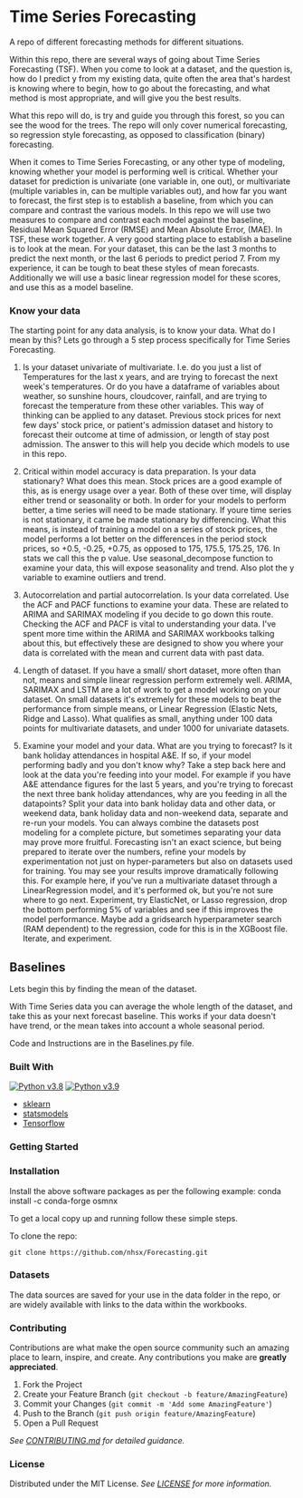 # Time Series Forecasting
A repo of different forecasting methods for different situations.


Within this repo, there are several ways of going about Time Series Forecasting (TSF). 
When you come to look at a dataset, and the question is, how do I predict y from my existing data, quite often the area that's hardest is knowing where to begin, how to go about the forecasting, and what method is most appropriate, and will give you the best results.

What this repo will do, is try and guide you through this forest, so you can see the wood for the trees. The repo will only cover numerical forecasting, so regression style forecasting, as opposed to classification (binary) forecasting. 

When it comes to Time Series Forecasting, or any other type of modeling, knowing whether your model is performing well is critical. Whether your dataset for prediction is univariate (one variable in, one out), or multivariate (multiple variables in, can be multiple variables out), and how far you want to forecast, the first step is to establish a baseline, from which you can compare and contrast the various models. 
In this repo we will use two measures to compare and contrast each model against the baseline, Residual Mean Squared Error (RMSE) and Mean Absolute Error, (MAE). In TSF, these work together. A very good starting place to establish a baseline is to look at the mean. For your dataset, this can be the last 3 months to predict the next month, or the last 6 periods to predict period 7. From my experience, it can be tough to beat these styles of mean forecasts. 
Additionally we will use a basic linear regression model for these scores, and use this as a model baseline. 


### Know your data

The starting point for any data analysis, is to know your data. What do I mean by this?
Lets go through a 5 step process specifically for Time Series Forecasting. 

1. Is your dataset univariate of multivariate. I.e. do you just a list of Temperatures for the last x years, and are trying to forecast the next week's temperatures. Or do you have a dataframe of variables about weather, so sunshine hours, cloudcover, rainfall, and are trying to forecast the temperature from these other variables. This way of thinking can be applied to any dataset. Previous stock prices for next few days' stock price, or patient's admission dataset and history to forecast their outcome at time of admission, or length of stay post admission.
The answer to this will help you decide which models to use in this repo. 

2. Critical within model accuracy is data preparation. Is your data stationary? What does this mean. Stock prices are a good example of this, as is energy usage over a year. Both of these over time, will display either trend or seasonality or both. In order for your models to perform better, a time series will need to be made stationary. If youre time series is not stationary, it came be made stationary by differencing. What this means, is instead of training a model on a series of stock prices, the model performs a lot better on the differences in the period stock prices, so +0.5, -0.25, +0.75, as opposed to 175, 175.5, 175.25, 176. In stats we call this the p value. Use seasonal_decompose function to examine your data, this will expose seasonality and trend. Also plot the y variable to examine outliers and trend.

3. Autocorrelation and partial autocorrelation. Is your data correlated. Use the ACF and PACF functions to examine your data. These are related to ARIMA and SARIMAX modeling if you decide to go down this route. Checking the ACF and PACF is vital to understanding your data. I've spent more time within the ARIMA and SARIMAX workbooks talking about this, but effectively these are designed to show you where your data is correlated with the mean and current data with past data.

4. Length of dataset. If you have a small/ short dataset, more often than not, means and simple linear regression perform extremely well. ARIMA, SARIMAX and LSTM are a lot of work to get a model working on your dataset. On small datasets it's extremely for these models to beat the performance from simple means, or Linear Regression (Elastic Nets, Ridge and Lasso). What qualifies as small, anything under 100 data points for multivariate datasets, and under 1000 for univariate datasets.

5. Examine your model and your data. What are you trying to forecast? Is it bank holiday attendances in hospital A&E. If so, if your model performing badly and you don't know why? Take a step back here and look at the data you're feeding into your model. For example if you have A&E attendance figures for the last 5 years, and you're trying to forecast the next three bank holiday attendances, why are you feeding in all the datapoints? Split your data into bank holiday data and other data, or weekend data, bank holiday data and non-weekend data, separate and re-run your models. You can always combine the datasets post modeling for a complete picture, but sometimes separating your data may prove more fruitful. Forecasting isn't an exact science, but being prepared to iterate over the numbers, refine your models by experimentation not just on hyper-parameters but also on datasets used for training. You may see your results improve dramatically following this. 
For example here, if you've run a multivariate dataset through a LinearRegression model, and it's performed ok, but you're not sure where to go next. 
Experiment, try ElasticNet, or Lasso regression, drop the bottom performing 5% of variables and see if this improves the model performance. Maybe add a gridsearch hyperparameter search (RAM dependent) to the regression, code for this is in the XGBoost file.
Iterate, and experiment. 



## Baselines

Lets begin this by finding the mean of the dataset. 

With Time Series data you can average the whole length of the dataset, and take this as your next forecast baseline.
This works if your data doesn't have trend, or the mean takes into account a whole seasonal period. 

Code and Instructions are in the Baselines.py file. 

### Built With

[![Python v3.8](https://img.shields.io/badge/python-v3.8-blue.svg)](https://www.python.org/downloads/release/python-380/)
[![Python v3.9](https://img.shields.io/badge/python-v3.9-blue.svg)](https://www.python.org/downloads/release/python-390/)
- [sklearn](https://scikit-learn.org/stable/)
- [statsmodels](https://www.statsmodels.org/stable/index.html)
- [Tensorflow](https://tensorflow.org/)

### Getting Started

### Installation

Install the above software packages as per the following example:
conda install -c conda-forge osmnx

To get a local copy up and running follow these simple steps.

To clone the repo:

`git clone https://github.com/nhsx/Forecasting.git`

### Datasets

The data sources are saved for your use in the data folder in the repo, or are widely available with links to the data within the workbooks. 

### Contributing

Contributions are what make the open source community such an amazing place to learn, inspire, and create. Any contributions you make are **greatly appreciated**.

1. Fork the Project
2. Create your Feature Branch (`git checkout -b feature/AmazingFeature`)
3. Commit your Changes (`git commit -m 'Add some AmazingFeature'`)
4. Push to the Branch (`git push origin feature/AmazingFeature`)
5. Open a Pull Request

_See [CONTRIBUTING.md](./CONTRIBUTING.md) for detailed guidance._

### License

Distributed under the MIT License. _See [LICENSE](./LICENSE) for more information._


